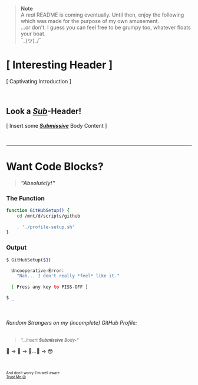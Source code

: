 > __Note__ <br />
> A *real* README is coming eventually. Until then, enjoy the following which was made for the purpose of my own amusement. <br />
> ...or don't. I guess you can feel free to be grumpy too, whatever floats your boat. <br />
> ¯\_(ツ)_/¯

# [ Interesting Header ]

[ Captivating Introduction ]


<br />



## Look a *[Sub](https://github.com/RichNSD/RichNSD/edit/main/README.md#random-strangers-on-my-incomplete-github-profile)*-Header!

[ Insert some __*[Submissive](https://github.com/RichNSD/RichNSD/edit/main/README.md#random-strangers-on-my-incomplete-github-profile)*__ Body Content ]


<br />

---

# Want Code Blocks?

> __*"Absolutely!"*__
<!-- the Unbalanced Developer™ says in 
yet *another* imaginary dialogue with himself -->

### The Function
```bash
function GitHubSetup() {
    cd /mnt/d/scripts/github
    
    . './profile-setup.sh'
}
```

### Output
```bash
$ GitHubSetup($1)

  Uncooperative-Error:
    "Nah... I don't really *feel* like it."
        
  [ Press any key to PISS-OFF ]

$ _
```

<br />


###### Random Strangers on my (incomplete) GitHub Profile:

> <small><em>"...Insert __Submissive__ Body-"</em></small>

🙂 → 🤨 → 🧐...🤔 → 😳

<br />

<small><small>And don't worry. I'm well aware<br /> [Trust Me :wink:](https://matias.ma/nsfw/)</small></small>


